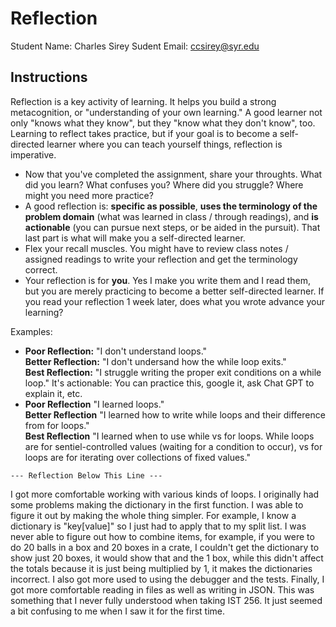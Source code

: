 # Reflection

Student Name:  Charles Sirey
Sudent Email:  ccsirey@syr.edu

## Instructions

Reflection is a key activity of learning. It helps you build a strong metacognition, or "understanding of your own learning." A good learner not only "knows what they know", but they "know what they don't know", too. Learning to reflect takes practice, but if your goal is to become a self-directed learner where you can teach yourself things, reflection is imperative.

- Now that you've completed the assignment, share your throughts. What did you learn? What confuses you? Where did you struggle? Where might you need more practice?
- A good reflection is: **specific as possible**,  **uses the terminology of the problem domain** (what was learned in class / through readings), and **is actionable** (you can pursue next steps, or be aided in the pursuit). That last part is what will make you a self-directed learner.
- Flex your recall muscles. You might have to review class notes / assigned readings to write your reflection and get the terminology correct.
- Your reflection is for **you**. Yes I make you write them and I read them, but you are merely practicing to become a better self-directed learner. If you read your reflection 1 week later, does what you wrote advance your learning?

Examples:

- **Poor Reflection:**  "I don't understand loops."   
**Better Reflection:** "I don't undersand how the while loop exits."   
**Best Reflection:** "I struggle writing the proper exit conditions on a while loop." It's actionable: You can practice this, google it, ask Chat GPT to explain it, etc. 
-  **Poor Reflection** "I learned loops."   
**Better Reflection** "I learned how to write while loops and their difference from for loops."   
**Best Reflection** "I learned when to use while vs for loops. While loops are for sentiel-controlled values (waiting for a condition to occur), vs for loops are for iterating over collections of fixed values."

`--- Reflection Below This Line ---`

I got more comfortable working with various kinds of loops. I originally had some problems making the dictionary in the first function. I was able to figure it out by making the whole thing simpler. For example, I know a dictionary is "key[value]" so I just had to apply that to my split list. I was never able to figure out how to combine items, for example, if you were to do 20 balls in a box and 20 boxes in a crate, I couldn't get the dictionary to show just 20 boxes, it would show that and the 1 box, while this didn't affect the totals because it is just being multiplied by 1, it makes the dictionaries incorrect. I also got more used to using the debugger and the tests. Finally, I got more comfortable reading in files as well as writing in JSON. This was something that I never fully understood when taking IST 256. It just seemed a bit confusing to me when I saw it for the first time.